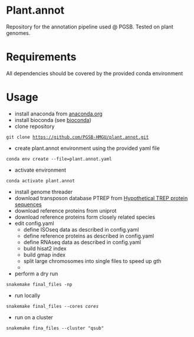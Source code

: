 # Plant.annot
Repository for the annotation pipeline used @ PGSB. Tested on plant genomes. 


# Requirements

All dependencies should be covered by the provided conda environment 

# Usage

- install anaconda from [anaconda.org](https://anaconda.org)
- install bioconda (see [bioconda](https://bioconda.github.io))
- clone repository

<code>git clone https://github.com/PGSB-HMGU/plant.annot.git</code>

- create plant.annot environment using the provided yaml file

<code>conda env create --file=plant.annot.yaml</code>

- activate environment

<code>conda activate plant.annot</code>

- install genome threader
- download transposon database PTREP from [Hypothetical TREP protein sequences](https://botserv2.uzh.ch/kelldata/trep-db/downloadFiles.html)
- download reference proteins from uniprot
- download reference proteins form closely related species
- edit config.yaml
	- define ISOseq data as described in config.yaml
	- define reference proteins as described in config.yaml
	- define RNAseq data as described in config.yaml
	- build hisat2 index
	- build gmap index
	- split large chromosomes into single files to speed up gth
	- 
- perform a dry run

<code>snakemake final_files -np</code>

- run locally

<code>snakemake final_files --cores *cores*</code>

- run on a cluster

<code>snakemake fina_files --cluster "qsub"</code>